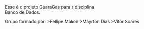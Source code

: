 Esse é o projeto GuaraGas para a disciplina  
Banco de Dados. 

Grupo formado por:
    >Fellipe Mahon
    >Mayrton Dias
    >Vitor Soares

